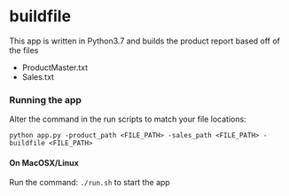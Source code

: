 # buildfile
This app is written in Python3.7 and builds the product report based off of the files
   -   ProductMaster.txt
   -   Sales.txt
   
### Running the app
Alter the command in the run scripts to match your file locations:

`python app.py -product_path <FILE_PATH> -sales_path <FILE_PATH> -buildfile <FILE_PATH>`

#### On MacOSX/Linux
Run the command: `./run.sh` to start the app
